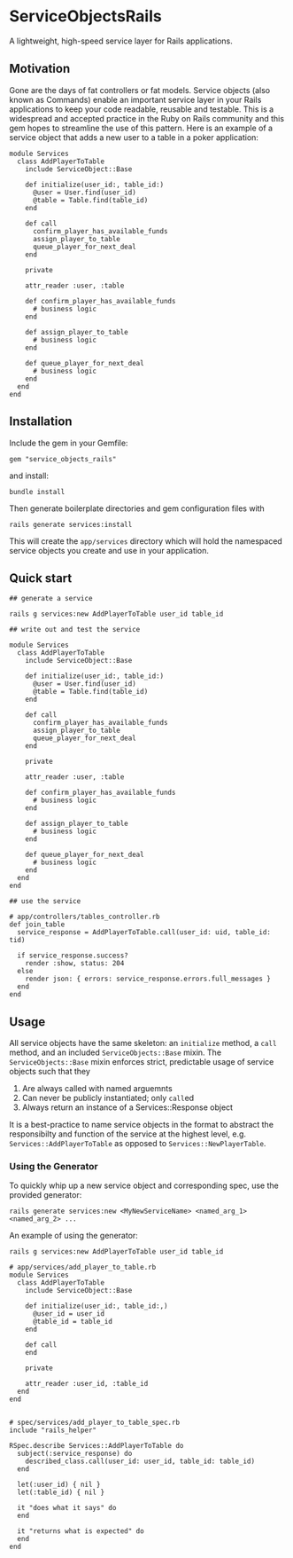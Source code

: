 # ServiceObjectsRails

A lightweight, high-speed service layer for Rails applications.

## Motivation
Gone are the days of fat controllers or fat models. Service objects (also known as Commands) enable an important service layer in your Rails applications to keep your code readable, reusable and testable. This is a widespread and accepted practice in the Ruby on Rails community and this gem hopes to streamline the use of this pattern. Here is an example of a service object that adds a new user to a table in a poker application:

```
module Services
  class AddPlayerToTable
    include ServiceObject::Base

    def initialize(user_id:, table_id:)
      @user = User.find(user_id)
      @table = Table.find(table_id)
    end

    def call
      confirm_player_has_available_funds
      assign_player_to_table
      queue_player_for_next_deal
    end

    private

    attr_reader :user, :table

    def confirm_player_has_available_funds
      # business logic
    end

    def assign_player_to_table
      # business logic
    end

    def queue_player_for_next_deal
      # business logic
    end
  end
end
```

## Installation
Include the gem in your Gemfile:
```
gem "service_objects_rails"
```

and install:
```
bundle install
```

Then generate boilerplate directories and gem configuration files with
```
rails generate services:install
```

This will create the `app/services` directory which will hold the namespaced service objects you create and use in your application.

## Quick start
```
## generate a service

rails g services:new AddPlayerToTable user_id table_id

## write out and test the service

module Services
  class AddPlayerToTable
    include ServiceObject::Base

    def initialize(user_id:, table_id:)
      @user = User.find(user_id)
      @table = Table.find(table_id)
    end

    def call
      confirm_player_has_available_funds
      assign_player_to_table
      queue_player_for_next_deal
    end

    private

    attr_reader :user, :table

    def confirm_player_has_available_funds
      # business logic
    end

    def assign_player_to_table
      # business logic
    end

    def queue_player_for_next_deal
      # business logic
    end
  end
end

## use the service

# app/controllers/tables_controller.rb
def join_table
  service_response = AddPlayerToTable.call(user_id: uid, table_id: tid)

  if service_response.success?
    render :show, status: 204
  else
    render json: { errors: service_response.errors.full_messages }
  end
end
```

## Usage
All service objects have the same skeleton: an `initialize` method, a `call` method, and an included `ServiceObjects::Base` mixin. The `ServiceObjects::Base` mixin enforces strict, predictable usage of service objects such that they

1. Are always called with named arguemnts
1. Can never be publicly instantiated; only `call`ed
1. Always return an instance of a Services::Response object

It is a best-practice to name service objects in the format <ACTION><NOUN> to abstract the responsibilty and function of the service at the highest level, e.g. `Services::AddPlayerToTable` as opposed to `Services::NewPlayerTable`.

### Using the Generator
To quickly whip up a new service object and corresponding spec, use the provided generator:
```
rails generate services:new <MyNewServiceName> <named_arg_1> <named_arg_2> ...
```

An example of using the generator:
```
rails g services:new AddPlayerToTable user_id table_id

# app/services/add_player_to_table.rb
module Services
  class AddPlayerToTable
    include ServiceObject::Base

    def initialize(user_id:, table_id:,)
      @user_id = user_id
      @table_id = table_id
    end

    def call
    end

    private

    attr_reader :user_id, :table_id
  end
end


# spec/services/add_player_to_table_spec.rb
include "rails_helper"

RSpec.describe Services::AddPlayerToTable do
  subject(:service_response) do
    described_class.call(user_id: user_id, table_id: table_id)
  end

  let(:user_id) { nil }
  let(:table_id) { nil }

  it "does what it says" do
  end

  it "returns what is expected" do
  end
end
```
